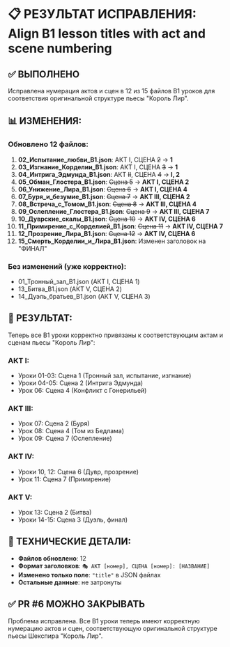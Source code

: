# 📋 РЕЗУЛЬТАТ ИСПРАВЛЕНИЯ: Align B1 lesson titles with act and scene numbering

## ✅ ВЫПОЛНЕНО

Исправлена нумерация актов и сцен в 12 из 15 файлов B1 уроков для соответствия оригинальной структуре пьесы "Король Лир".

## 📊 ИЗМЕНЕНИЯ:

### Обновлено 12 файлов:
1. **02_Испытание_любви_B1.json**: АКТ I, СЦЕНА ~~2~~ → **1** 
2. **03_Изгнание_Корделии_B1.json**: АКТ I, СЦЕНА ~~3~~ → **1**
3. **04_Интрига_Эдмунда_B1.json**: АКТ ~~II~~, СЦЕНА ~~4~~ → **I, 2**
4. **05_Обман_Глостера_B1.json**: ~~Сцена 5~~ → **АКТ I, СЦЕНА 2**
5. **06_Унижение_Лира_B1.json**: ~~Сцена 6~~ → **АКТ I, СЦЕНА 4**
6. **07_Буря_и_безумие_B1.json**: ~~Сцена 7~~ → **АКТ III, СЦЕНА 2**
7. **08_Встреча_с_Томом_B1.json**: ~~Сцена 8~~ → **АКТ III, СЦЕНА 4**
8. **09_Ослепление_Глостера_B1.json**: ~~Сцена 9~~ → **АКТ III, СЦЕНА 7**
9. **10_Дуврские_скалы_B1.json**: ~~Сцена 10~~ → **АКТ IV, СЦЕНА 6**
10. **11_Примирение_с_Корделией_B1.json**: ~~Сцена 11~~ → **АКТ IV, СЦЕНА 7**
11. **12_Прозрение_Лира_B1.json**: ~~Сцена 12~~ → **АКТ IV, СЦЕНА 6**
12. **15_Смерть_Корделии_и_Лира_B1.json**: Изменен заголовок на "ФИНАЛ"

### Без изменений (уже корректно):
- 01_Тронный_зал_B1.json (АКТ I, СЦЕНА 1)
- 13_Битва_B1.json (АКТ V, СЦЕНА 2)
- 14_Дуэль_братьев_B1.json (АКТ V, СЦЕНА 3)

## 🎯 РЕЗУЛЬТАТ:

Теперь все B1 уроки корректно привязаны к соответствующим актам и сценам пьесы "Король Лир":

### АКТ I:
- Уроки 01-03: Сцена 1 (Тронный зал, испытание, изгнание)
- Уроки 04-05: Сцена 2 (Интрига Эдмунда)
- Урок 06: Сцена 4 (Конфликт с Гонерильей)

### АКТ III:
- Урок 07: Сцена 2 (Буря)
- Урок 08: Сцена 4 (Том из Бедлама)
- Урок 09: Сцена 7 (Ослепление)

### АКТ IV:
- Уроки 10, 12: Сцена 6 (Дувр, прозрение)
- Урок 11: Сцена 7 (Примирение)

### АКТ V:
- Урок 13: Сцена 2 (Битва)
- Уроки 14-15: Сцена 3 (Дуэль, финал)

## 📝 ТЕХНИЧЕСКИЕ ДЕТАЛИ:

- **Файлов обновлено**: 12
- **Формат заголовков**: `🎭 АКТ [номер], СЦЕНА [номер]: [НАЗВАНИЕ]`
- **Изменено только поле**: `"title"` в JSON файлах
- **Остальные данные**: не затронуты

## ✅ PR #6 МОЖНО ЗАКРЫВАТЬ

Проблема исправлена. Все B1 уроки теперь имеют корректную нумерацию актов и сцен, соответствующую оригинальной структуре пьесы Шекспира "Король Лир".

